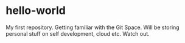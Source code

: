 # hello-world
My first repository. Getting familiar with the Git Space. Will be storing personal stuff on self development, cloud etc. Watch out.
